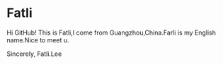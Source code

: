 # Fatli

Hi GitHub!
This is Fatli,I come from Guangzhou,China.Farli is my English name.Nice to meet u.

Sincerely,
Fatli.Lee
